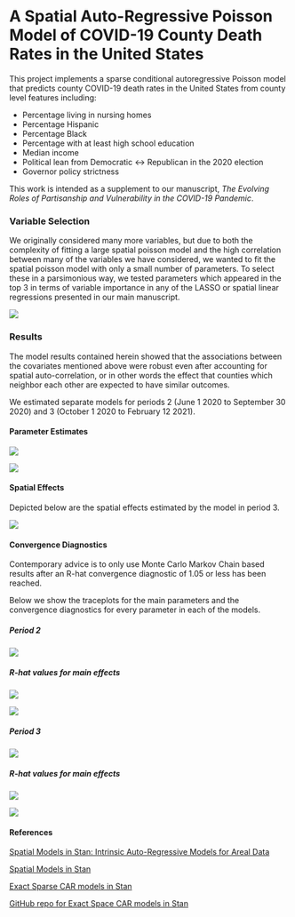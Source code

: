# A Spatial Auto-Regressive Poisson Model of COVID-19 County Death Rates in the United States

This project implements a sparse conditional autoregressive Poisson model that
predicts county COVID-19 death rates in the United States from county level features 
including:

- Percentage living in nursing homes
- Percentage Hispanic 
- Percentage Black
- Percentage with at least high school education 
- Median income
- Political lean from Democratic <-> Republican in the 2020 election
- Governor policy strictness

This work is intended as a supplement to our manuscript, *The Evolving Roles of
Partisanship and Vulnerability in the COVID-19 Pandemic*.

### Variable Selection 

We originally considered many more variables, but due to both the complexity of 
fitting a large spatial poisson model and the high correlation between many of 
the variables we have considered, we wanted to fit the spatial poisson model 
with only a small number of parameters. To select these in a parsimonious way, 
we tested parameters which appeared in the top 3 in terms of variable importance
in any of the LASSO or spatial linear regressions presented in our main manuscript.

![](figures/corrplot.png)

### Results

The model results contained herein showed that the associations between 
the covariates mentioned above were robust even after accounting for 
spatial auto-correlation, or in other words the effect that counties which 
neighbor each other are expected to have similar outcomes. 

We estimated separate models for periods 2 (June 1 2020 to September 30 2020)
and 3 (October 1 2020 to February 12 2021).

#### Parameter Estimates 

![](figures/stan_car_poisson_period_2.png)

![](figures/stan_car_poisson_period_3.png)

#### Spatial Effects

Depicted below are the spatial effects estimated by the model in period 3.

![](figures/spatial_terms_p3.png)

#### Convergence Diagnostics

Contemporary advice is to only use Monte Carlo Markov Chain based results after
an R-hat convergence diagnostic of 1.05 or less has been reached. 

Below we show the traceplots for the main parameters and the convergence
diagnostics for every parameter in each of the models.

##### Period 2 

![](figures/traceplot_period_2.png)

##### R-hat values for main effects

![](figures/stan_car_poisson_period_2_rhats.png)

![](figures/stan_car_poisson_period_2_spatial_rhats.png)

##### Period 3 

![](figures/traceplot_period_3.png)

##### R-hat values for main effects

![](figures/stan_car_poisson_period_3_rhats.png)

![](figures/stan_car_poisson_period_3_spatial_rhats.png)

#### References 

[Spatial Models in Stan: Intrinsic Auto-Regressive Models for Areal Data](https://mc-stan.org/users/documentation/case-studies/icar_stan.html)

[Spatial Models in Stan](https://mc-stan.org/workshops/dec2017/spatial_smoothing_icar.html)

[Exact Sparse CAR models in Stan](https://mc-stan.org/users/documentation/case-studies/mbjoseph-CARStan.html)

[GitHub repo for Exact Space CAR models in Stan](https://github.com/mbjoseph/CARstan)